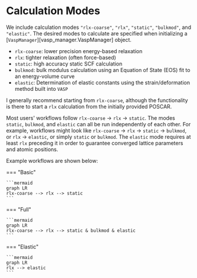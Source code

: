 # Calculation Modes

We include calculation modes `"rlx-coarse"`, `"rlx"`, `"static"`, `"bulkmod"`,
and `"elastic"`.  The desired modes to calculate are specified when
initializing a [`VaspManager`][vasp_manager.VaspManager] object.

* `rlx-coarse`: lower precision energy-based relaxation
* `rlx`: tighter relaxation (often force-based)
* `static`: high accuracy static SCF calculation
* `bulkmod`: bulk modulus calculation using an Equation of State (EOS) fit to an
energy-volume curve
* `elastic`: Determination of elastic constants using the strain/deformation
method built into `VASP`

I generally recommend starting from `rlx-coarse`, although the functionality is
there to start a `rlx` calculation from the initially provided POSCAR.

Most users' workflows follow `rlx-coarse` &#8594; `rlx` &#8594; `static`. The
modes `static`, `bulkmod`, and `elastic` can all be run independently of each
other. For example, workflows might look like `rlx-coarse` &#8594; `rlx`
&#8594; `static` &#8594; `bulkmod`, or `rlx` &#8594; `elastic`, or simply
`static` or `bulkmod`.  The `elastic` mode requires at least `rlx` preceding it
in order to guarantee converged lattice parameters and atomic positions.

Example workflows are shown below:

=== "Basic"

    ```mermaid
    graph LR
    rlx-coarse --> rlx --> static
    ```

=== "Full"

    ```mermaid
    graph LR
    rlx-coarse --> rlx --> static & bulkmod & elastic
    ```

=== "Elastic"

    ```mermaid
    graph LR
    rlx --> elastic
    ```
